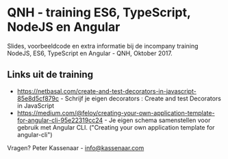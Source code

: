 # QNH - training ES6, TypeScript, NodeJS en Angular
Slides, voorbeeldcode en extra informatie bij de incompany training NodeJS, ES6, TypeScript en Angular - QNH, Oktober 2017.

## Links uit de training
- https://netbasal.com/create-and-test-decorators-in-javascript-85e8d5cf879c - Schrijf je eigen decorators : Create and test Decorators in JavaScript
- https://medium.com/@feloy/creating-your-own-application-template-for-angular-cli-95e22319cc24 - Je eigen schema samenstellen voor gebruik met Angular CLI. ("Creating your own application template for angular-cli")

Vragen? Peter Kassenaar - info@kassenaar.com
